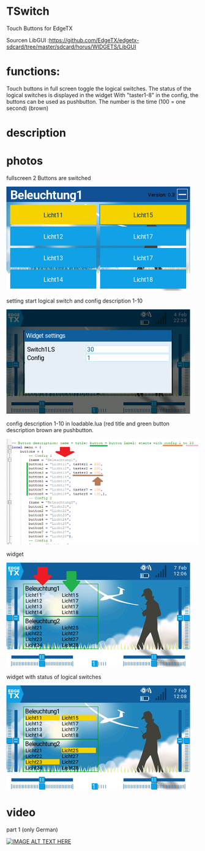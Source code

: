 # TSwitch
Touch Buttons for EdgeTX

Sourcen LibGUI :https://github.com/EdgeTX/edgetx-sdcard/tree/master/sdcard/horus/WIDGETS/LibGUI

# functions:
Touch buttons in full screen toggle the logical switches.
The status of the logical switches is displayed in the widget
With "taster1-8" in the config, the buttons can be used as pushbutton. The number is the time (100 = one second) (brown)

# description

# photos
fullscreen 2 Buttons are switched

![](https://github.com/Ziege-One/TSwitch/blob/main/docs/fullscreen.png?raw=true)

setting start logical switch and config description 1-10

![](https://github.com/Ziege-One/TSwitch/blob/main/docs/widget_settings.png?raw=true)

config description 1-10 in loadable.lua (red title and green button description brown are pushbutton. 

![](https://github.com/Ziege-One/TSwitch/blob/main/docs/config.png?raw=true)

widget

![](https://github.com/Ziege-One/TSwitch/blob/main/docs/widget.png?raw=true)

widget with status of logical switches

![](https://github.com/Ziege-One/TSwitch/blob/main/docs/widget_status.png?raw=true)

# video
part 1 (only German)

[![IMAGE ALT TEXT HERE](https://img.youtube.com/vi/PFdHdTHB5m0/0.jpg)](https://www.youtube.com/watch?v=PFdHdTHB5m0)
